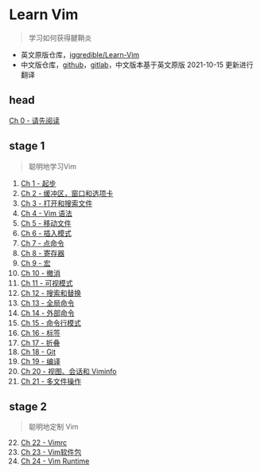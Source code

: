 # Learn Vim

>   学习如何获得腱鞘炎

-   英文原版仓库，[iggredible/Learn-Vim](https://github.com/iggredible/Learn-Vim.git)
-   中文版仓库，[github](https://github.com/wsdjeg/Learn-Vim_zh_cn.git)，[gitlab](https://gitlab.com/wsdjeg/Learn-Vim_zh_cn.git)，中文版本基于英文原版 2021-10-15 更新进行翻译

## head

[Ch 0 - 请先阅读](./ch00_read_this_first.md)

## stage 1

>聪明地学习Vim

1.   [Ch 1 - 起步](./ch01_starting_vim.md)
2.   [Ch 2 - 缓冲区，窗口和选项卡](./ch02_buffers_windows_tabs.md)
3.   [Ch 3 - 打开和搜索文件](./ch03_searching_files.md)
4.   [Ch 4 - Vim 语法](./ch04_vim_grammar.md)
5.   [Ch 5 - 移动文件](./ch05_moving_in_file.md)
6.   [Ch 6 - 插入模式](./ch06_insert_mode.md)
7.   [Ch 7 - 点命令](./ch07_the_dot_command.md)
8.   [Ch 8 - 寄存器](./ch08_registers.md)
9.   [Ch 9 - 宏](./ch09_macros.md)
10.   [Ch 10 - 撤消](./ch10_undo.md)
11.   [Ch 11 - 可视模式](./ch11_visual_mode.md)
12.   [Ch 12 - 搜索和替换](./ch12_search_and_substitute.md)
13.   [Ch 13 - 全局命令](./ch13_the_global_command.md)
14.   [Ch 14 - 外部命令](./ch14_external_commands.md)
15.   [Ch 15 - 命令行模式](./ch15_command-line_mode.md)
16.   [Ch 16 - 标签](./ch16_tags.md)
17.   [Ch 17 - 折叠](./ch17_fold.md)
18.   [Ch 18 - Git](./ch18_git.md)
19.   [Ch 19 - 编译](./ch19_compile.md)
20.   [Ch 20 - 视图、会话和 Viminfo](./ch20_views_sessions_viminfo.md)
21.   [Ch 21 - 多文件操作](./ch21_multiple_file_operations.md)

## stage 2

>   聪明地定制 Vim

22.   [Ch 22 - Vimrc](./ch22_vimrc.md)
23.   [Ch 23 - Vim软件包](./ch23_vim_packages.md)
24.   [Ch 24 - Vim Runtime](./ch24_vim_runtime.md)